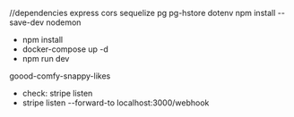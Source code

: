 //dependencies
express cors sequelize pg pg-hstore dotenv
npm install --save-dev nodemon

- npm install
- docker-compose up -d
- npm run dev

goood-comfy-snappy-likes


- check: stripe listen
- stripe listen --forward-to localhost:3000/webhook